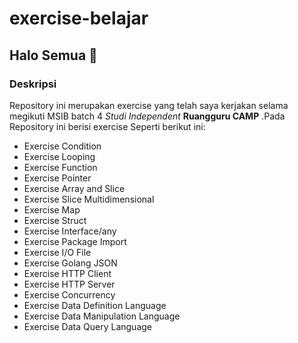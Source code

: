 # exercise-belajar

## Halo Semua 👋

### Deskripsi

Repository ini merupakan exercise yang telah saya kerjakan selama megikuti MSIB batch 4 _Studi Independent_ **Ruangguru CAMP** .Pada Repository ini berisi exercise Seperti berikut ini:

- Exercise Condition
- Exercise Looping
- Exercise Function
- Exercise Pointer
- Exercise Array and Slice
- Exercise Slice Multidimensional
- Exercise Map
- Exercise Struct
- Exercise Interface/any
- Exercise Package Import
- Exercise I/O File
- Exercise Golang JSON
- Exercise HTTP Client
- Exercise HTTP Server
- Exercise Concurrency
- Exercise Data Definition Language
- Exercise Data Manipulation Language
- Exercise Data Query Language
